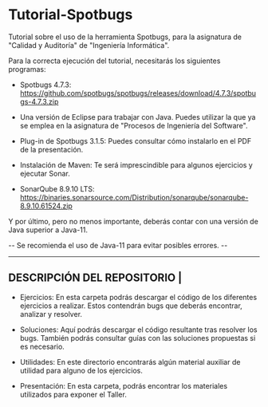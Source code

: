 # Tutorial-Spotbugs
Tutorial sobre el uso de la herramienta Spotbugs, para la asignatura de "Calidad y Auditoría" de "Ingeniería Informática".

Para la correcta ejecución del tutorial, necesitarás los siguientes programas:
- Spotbugs 4.7.3: https://github.com/spotbugs/spotbugs/releases/download/4.7.3/spotbugs-4.7.3.zip

- Una versión de Eclipse para trabajar con Java. Puedes utilizar la que ya se emplea en la asignatura de "Procesos de Ingeniería del Software".

- Plug-in de Spotbugs 3.1.5: Puedes consultar cómo instalarlo en el PDF de la presentación.

- Instalación de Maven: Te será imprescindible para algunos ejercicios y ejecutar Sonar.

- SonarQube 8.9.10 LTS: https://binaries.sonarsource.com/Distribution/sonarqube/sonarqube-8.9.10.61524.zip

Y por último, pero no menos importante, deberás contar con una versión de Java superior a Java-11.

-- Se recomienda el uso de Java-11 para evitar posibles errores. --

----------------------------
DESCRIPCIÓN DEL REPOSITORIO |
----------------------------
- Ejercicios: En esta carpeta podrás descargar el código de los diferentes ejercicios a realizar. Estos contendrán bugs que deberás encontrar,
              analizar y resolver.

- Soluciones: Aquí podrás descargar el código resultante tras resolver los bugs. También podrás consultar guías con las soluciones propuestas
si es necesario.

- Utilidades: En este directorio encontrarás algún material auxiliar de utilidad para alguno de los ejercicios.

- Presentación: En esta carpeta, podrás encontrar los materiales utilizados para exponer el Taller.
